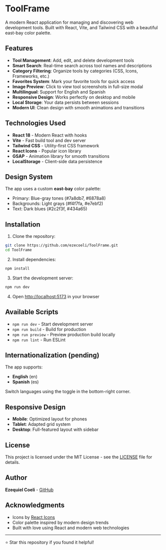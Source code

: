 # ToolFrame 

A modern React application for managing and discovering web development tools. Built with React, Vite, and Tailwind CSS with a beautiful east-bay color palette.

## Features

- **Tool Management**: Add, edit, and delete development tools
- **Smart Search**: Real-time search across tool names and descriptions
- **Category Filtering**: Organize tools by categories (CSS, Icons, Frameworks, etc.)
- **Favorites System**: Mark your favorite tools for quick access
- **Image Preview**: Click to view tool screenshots in full-size modal
- **Multilingual**: Support for English and Spanish
- **Responsive Design**: Works perfectly on desktop and mobile
- **Local Storage**: Your data persists between sessions
- **Modern UI**: Clean design with smooth animations and transitions

## Technologies Used

- **React 18** - Modern React with hooks
- **Vite** - Fast build tool and dev server
- **Tailwind CSS** - Utility-first CSS framework
- **React Icons** - Popular icon library
- **GSAP** - Animation library for smooth transitions
- **LocalStorage** - Client-side data persistence

## Design System

The app uses a custom **east-bay** color palette:
- Primary: Blue-gray tones (#7a8db7, #6878a8)
- Backgrounds: Light grays (#f4f7fa, #e7ebf2)
- Text: Dark blues (#2c2f3f, #434a65)

## Installation

1. Clone the repository:
```bash
git clone https://github.com/ezecoeli/ToolFrame.git
cd ToolFrame
```

2. Install dependencies:
```bash
npm install
```

3. Start the development server:
```bash
npm run dev
```

4. Open [http://localhost:5173](http://localhost:5173) in your browser

## Available Scripts

- `npm run dev` - Start development server
- `npm run build` - Build for production
- `npm run preview` - Preview production build locally
- `npm run lint` - Run ESLint

## Internationalization (pending)

The app supports:
- **English** (en)
- **Spanish** (es)

Switch languages using the toggle in the bottom-right corner.

## Responsive Design

- **Mobile**: Optimized layout for phones
- **Tablet**: Adapted grid system
- **Desktop**: Full-featured layout with sidebar

## License

This project is licensed under the MIT License - see the [LICENSE](LICENSE) file for details.

## Author

**Ezequiel Coeli** - [GitHub](https://github.com/ezecoeli)

## Acknowledgments

- Icons by [React Icons](https://react-icons.github.io/)
- Color palette inspired by modern design trends
- Built with love using React and modern web technologies

---

⭐ Star this repository if you found it helpful!